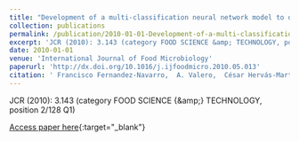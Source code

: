 ```yaml
---
title: "Development of a multi-classification neural network model to determine the microbial growth/no growth interface"
collection: publications
permalink: /publication/2010-01-01-Development-of-a-multi-classification-neural-network-model-to-determine-the-microbial-growthno-growth-interface
excerpt: 'JCR (2010): 3.143 (category FOOD SCIENCE &amp; TECHNOLOGY, position 2/128 Q1)'
date: 2010-01-01
venue: 'International Journal of Food Microbiology'
paperurl: 'http://dx.doi.org/10.1016/j.ijfoodmicro.2010.05.013'
citation: ' Francisco Fernandez-Navarro,  A. Valero,  César Hervás-Martínez,  Pedro Antonio Gutiérrez,  R.M García Gimeno,  G. Zurera Cosano, &quot;Development of a multi-classification neural network model to determine the microbial growth/no growth interface.&quot; International Journal of Food Microbiology, Vol. 141(3), 2010, pp. 203--212.'
---
```

JCR (2010): 3.143 (category FOOD SCIENCE {\&amp;} TECHNOLOGY, position 2/128 Q1)

[Access paper here](http://dx.doi.org/10.1016/j.ijfoodmicro.2010.05.013){:target="_blank"}
